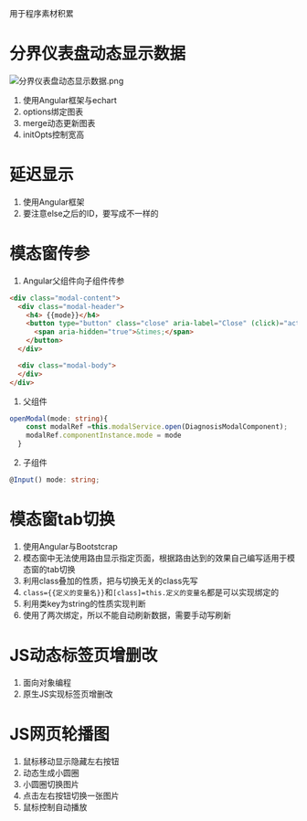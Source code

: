 用于程序素材积累
# 分界仪表盘动态显示数据
![分界仪表盘动态显示数据.png](https://i.loli.net/2021/04/11/1zvWUNDgm8TxBKi.png)
1. 使用Angular框架与echart
2. options绑定图表
3. merge动态更新图表
4. initOpts控制宽高


# 延迟显示
1. 使用Angular框架
2. 要注意else之后的ID，要写成不一样的


# 模态窗传参
1. Angular父组件向子组件传参
```HTML
<div class="modal-content">
  <div class="modal-header">
    <h4> {{mode}}</h4>
    <button type="button" class="close" aria-label="Close" (click)="activeModal.dismiss('Cross click')">
      <span aria-hidden="true">&times;</span>
    </button>
  </div>

  <div class="modal-body">
  </div>
</div>
```
1. 父组件
```typescript
openModal(mode: string){
    const modalRef =this.modalService.open(DiagnosisModalComponent);
    modalRef.componentInstance.mode = mode
  }
```
2. 子组件
```typescript
@Input() mode: string;
```

# 模态窗tab切换
1. 使用Angular与Bootstcrap 
2. 模态窗中无法使用路由显示指定页面，根据路由达到的效果自己编写适用于模态窗的tab切换
3. 利用class叠加的性质，把与切换无关的class先写
4. `class={{定义的变量名}}`和`[class]=this.定义的变量名`都是可以实现绑定的
5. 利用类key为string的性质实现判断
6. 使用了两次绑定，所以不能自动刷新数据，需要手动写刷新

# JS动态标签页增删改
1. 面向对象编程
2. 原生JS实现标签页增删改
# JS网页轮播图
1. 鼠标移动显示隐藏左右按钮
2. 动态生成小圆圈
3. 小圆圈切换图片
4. 点击左右按钮切换一张图片
5. 鼠标控制自动播放